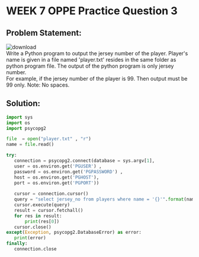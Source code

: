 # WEEK 7 OPPE Practice Question 3
## Problem Statement:
![download](https://user-images.githubusercontent.com/94922914/234213788-27952b86-9674-4c37-b886-942dd1c464d5.png)</br>
Write a Python program to output the jersey number of the player. Player's name is given in a file named 'player.txt' resides in the same folder as python program file. 
The output of the python program is only jersey number.  
For example, if the jersey number of the player is 99. Then output must be 99 only. Note: No spaces.
  
 ## Solution:
 ```python 
import sys
import os
import psycopg2

file  = open("player.txt" , "r")
name = file.read()

try:
    connection = psycopg2.connect(database = sys.argv[1],
    user = os.environ.get('PGUSER') ,
    password = os.environ.get('PGPASSWORD') ,
    host = os.environ.get('PGHOST'),
    port = os.environ.get('PGPORT'))
    
    cursor = connection.cursor()
    query = "select jersey_no from players where name = '{}'".format(name)
    cursor.execute(query)
    result = cursor.fetchall()
    for res in result:
        print(res[0])
    cursor.close()
except(Exception, psycopg2.DatabaseError) as error:
    print(error)
finally:
    connection.close
```
